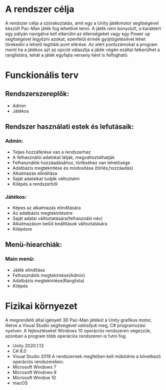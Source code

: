 # A rendszer célja
A rendszer célja a szórakoztatás, amit egy a Unity játékmotor segítségével készült Pac-Man játék fog lehetővé tenni. A játék nem bonyolult, a karaktert egy pályán navigálva kell elkerülni az ellenségeket vagy egy Power up segítségével legyőzni azokat, ezenfelül érmék gyűjtögetésével lehet törekedni a lehető legtöbb pont elérése. Az elért pontszámokat a program menti ha a játékos azt az opciót választja a játék végén ezáltal felkerülhet a ranglistára, tehát a játék egyfajta verseny ként is felfogható.
# Funckionális terv

## Rendszerszereplők:
- Admin
- Játékos
## Rendszer használati estek és lefutásaik:

### Admin:
- Teljes hozzáférése van a rendszerhez
- A felhasználói adatokat látják, megváltoztathatják
- Felhasználók hozzáadásához, törléséhez van lehetősége
- Adatbázis megtekintése és módosítása (törlés,hozzáadás)
- Alkalmazás elindítása
- Saját adataikat tudják változtatni
- Kilépés a rendszerből
### Játékos:
- Képes az alkalmazás elindítására
- Az adatbázis megtekintésére
- Saját adatai változtatására(felhasználó név)
- Alkalmazáson belüli beállítások változtatására
- Kilépésre
## Menü-hiearchiák:

### Main menü: 
- Játék elindítása
- Felhasználók megtekintése(Admin)
- Adatbázis megtekintése(Ranglista)
- Kilépés

# Fizikai környezet
A megrendelő által igényelt 3D Pac-Man játékot a Unity grafikus motor, illetve a Visual Studio segítségével valósítjuk meg, C# programozási nyelven. A fejlesztéseket Windows 10 operációs rendszeren végezzük, azonban a program több operációs rendszeren is futni fog.
- Unity 2020.1.13
- C# 8.0
- Visual Studio 2019
A rendszernek megfelően kell működnie a következő operációs rendszereken:
- Microsoft Windows 7
- Microsoft Windows 8
- Microsoft Window 10
- macOS

